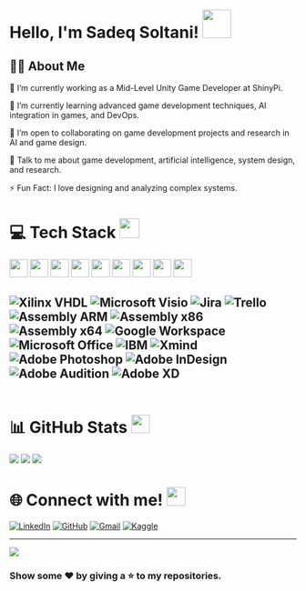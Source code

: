 # Hello, I'm Sadeq Soltani! <img src="https://raw.githubusercontent.com/MartinHeinz/MartinHeinz/master/wave.gif" height="50px">

<h2> 👨‍💻 About Me </h2>

🔭 I’m currently working as a Mid-Level Unity Game Developer at ShinyPi.

🌱 I’m currently learning advanced game development techniques, AI integration in games, and DevOps.

🤝 I’m open to collaborating on game development projects and research in AI and game design.

💬 Talk to me about game development, artificial intelligence, system design, and research.

⚡ Fun Fact: I love designing and analyzing complex systems.

# 💻 Tech Stack <img src="https://media2.giphy.com/media/QssGEmpkyEOhBCb7e1/giphy.gif?cid=ecf05e47a0n3gi1bfqntqmob8g9aid1oyj2wr3ds3mg700bl&rid=giphy.gif" height="35px">

<img width="32px" src="https://raw.githubusercontent.com/rahulbanerjee26/githubAboutMeGenerator/main/icons/unity.svg"> </a>
<img width="32px" src="https://raw.githubusercontent.com/rahulbanerjee26/githubAboutMeGenerator/main/icons/csharp.svg"> </a>
<img width="32px" src="https://raw.githubusercontent.com/rahulbanerjee26/githubAboutMeGenerator/main/icons/git.svg"> </a>
<img width="32px" src="https://raw.githubusercontent.com/rahulbanerjee26/githubAboutMeGenerator/main/icons/python.svg"> </a>
<img width="32px" src="https://raw.githubusercontent.com/rahulbanerjee26/githubAboutMeGenerator/main/icons/c.svg"> </a>
<img width="32px" src="https://raw.githubusercontent.com/rahulbanerjee26/githubAboutMeGenerator/main/icons/vhdl.svg"> </a>
<img width="32px" src="https://raw.githubusercontent.com/rahulbanerjee26/githubAboutMeGenerator/main/icons/wordpress.svg"> </a>
<img width="32px" src="https://raw.githubusercontent.com/rahulbanerjee26/githubAboutMeGenerator/main/icons/html.svg"> </a>
<img width="32px" src="https://raw.githubusercontent.com/rahulbanerjee26/githubAboutMeGenerator/main/icons/css.svg"> </a>

## ![Xilinx VHDL](https://img.shields.io/badge/Xilinx-VHDL-FF3300?style=for-the-badge&logo=Xilinx-VHDL&logoColor=white) ![Microsoft Visio](https://img.shields.io/badge/Microsoft-Visio-3955A3?style=for-the-badge&logo=Microsoft-Visio&logoColor=white) ![Jira](https://img.shields.io/badge/Jira-0052CC?style=for-the-badge&logo=Jira&logoColor=white) ![Trello](https://img.shields.io/badge/Trello-0079BF?style=for-the-badge&logo=Trello&logoColor=white) ![Assembly ARM](https://img.shields.io/badge/Assembly-ARM-D83B01?style=for-the-badge&logo=Assembly-ARM&logoColor=white) ![Assembly x86](https://img.shields.io/badge/Assembly-x86-FF61F6?style=for-the-badge&logo=Assembly-x86&logoColor=white) ![Assembly x64](https://img.shields.io/badge/Assembly-x64-054ADA?style=for-the-badge&logo=Assembly-x64&logoColor=white)  ![Google Workspace](https://img.shields.io/badge/Google-Workspace-4285F4?style=for-the-badge&logo=Google-Workspace&logoColor=white) ![Microsoft Office](https://img.shields.io/badge/Microsoft-Office-D83B01?style=for-the-badge&logo=Microsoft-Office&logoColor=white) ![IBM](https://img.shields.io/badge/IBM-Rational-054ADA?style=for-the-badge&logo=IBM&logoColor=white) ![Xmind](https://img.shields.io/badge/Xmind-FF3300?style=for-the-badge&logo=Xmind&logoColor=white)  ![Adobe Photoshop](https://img.shields.io/badge/Adobe-Photoshop-31A8FF?style=for-the-badge&logo=Adobe-Photoshop&logoColor=white) ![Adobe InDesign](https://img.shields.io/badge/Adobe-InDesign-FF3366?style=for-the-badge&logo=Adobe-InDesign&logoColor=white) ![Adobe Audition](https://img.shields.io/badge/Adobe-Audition-9999FF?style=for-the-badge&logo=Adobe-Audition&logoColor=white) ![Adobe XD](https://img.shields.io/badge/Adobe-XD-FF61F6?style=for-the-badge&logo=Adobe-XD&logoColor=white) 

<img src="https://media2.giphy.com/media/QssGEmpkyEOhBCb7e1/giphy.gif?cid=ecf05e47a0n3gi1bfqntqmob8g9aid1oyj2wr3ds3mg700bl&rid=giphy.gif" height="3px">

# 📊 GitHub Stats <img src="https://media1.giphy.com/media/du3J3cXyzhj75IOgvA/giphy.gif?cid=ecf05e47x2g034i9pzwtzzsd3xgg2w9nr94t4tflbbgo3008&rid=giphy.gif" height="32px">

![](https://github-readme-stats.vercel.app/api?username=Sadeqsoli&theme=radical&hide_border=false&include_all_commits=true&count_private=true)
![](https://github-readme-streak-stats.herokuapp.com/?user=Sadeqsoli&theme=radical&hide_border=false)
![](https://github-readme-stats.vercel.app/api/top-langs/?username=Sadeqsoli&theme=radical&hide_border=false&include_all_commits=true&count_private=true&layout=compact)


# 🌐 Connect with me! <img src="https://raw.githubusercontent.com/ShahriarShafin/ShahriarShafin/main/Assets/handshake.gif" height="33px">

[![LinkedIn](https://img.shields.io/badge/LinkedIn-%230077B5.svg?logo=linkedin&logoColor=white)](https://linkedin.com/in/sadeqsoltani22)
[![GitHub](https://img.shields.io/badge/GitHub-%2312100E.svg?logo=github&logoColor=white)](https://github.com/Sadeqsoli)
[![Gmail](https://img.shields.io/badge/Gmail-D14836?logo=gmail&logoColor=white)](mailto:SoliSadeq@gmail.com)
[![Kaggle](https://img.shields.io/badge/Kaggle-%230035a7d?style=for-the-badge&logo=kaggle&logoColor=white)](https://www.kaggle.com/sadeqsoltani22)

---

[![](https://visitcount.itsvg.in/api?id=Sadeqsoli&icon=0&color=4)](https://visitcount.itsvg.in)

### Show some ❤ by giving a ⭐ to my repositories.
